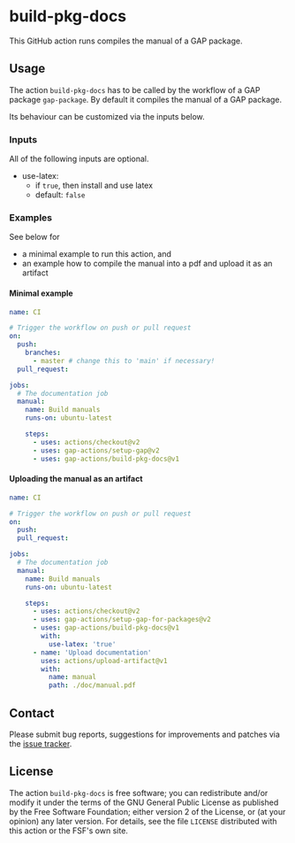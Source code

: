 # build-pkg-docs

This GitHub action runs compiles the manual of a GAP package.

## Usage

The action `build-pkg-docs` has to be called by the workflow of a GAP
package `gap-package`.
By default it compiles the manual of a GAP package.

Its behaviour can be customized via the inputs below.

### Inputs

All of the following inputs are optional.

- use-latex:
  - if `true`, then install and use latex
  - default: `false`

### Examples

See below for
- a minimal example to run this action, and
- an example how to compile the manual into a pdf and upload it as an
  artifact

#### Minimal example
```yaml
name: CI

# Trigger the workflow on push or pull request
on:
  push:
    branches:
      - master # change this to 'main' if necessary!
  pull_request:

jobs:
  # The documentation job
  manual:
    name: Build manuals
    runs-on: ubuntu-latest

    steps:
      - uses: actions/checkout@v2
      - uses: gap-actions/setup-gap@v2
      - uses: gap-actions/build-pkg-docs@v1
```

#### Uploading the manual as an artifact
```yaml
name: CI

# Trigger the workflow on push or pull request
on:
  push:
  pull_request:

jobs:
  # The documentation job
  manual:
    name: Build manuals
    runs-on: ubuntu-latest

    steps:
      - uses: actions/checkout@v2
      - uses: gap-actions/setup-gap-for-packages@v2
      - uses: gap-actions/build-pkg-docs@v1
        with:
          use-latex: 'true'
      - name: 'Upload documentation'
        uses: actions/upload-artifact@v1
        with:
          name: manual
          path: ./doc/manual.pdf
```

## Contact
Please submit bug reports, suggestions for improvements and patches via
the [issue tracker](https://github.com/gap-actions/build-pkg-docs/issues).

## License
The action `build-pkg-docs` is free software; you can redistribute
and/or modify it under the terms of the GNU General Public License as published
by the Free Software Foundation; either version 2 of the License, or (at your
opinion) any later version. For details, see the file `LICENSE` distributed
with this action or the FSF's own site.
